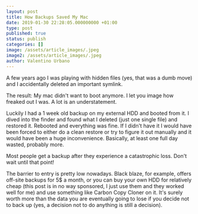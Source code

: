 ```yaml
---
layout: post
title: How Backups Saved My Mac
date: 2019-01-30 22:28:05.000000000 +01:00
type: post
published: true
status: publish
categories: []
image: /assets/article_images/.jpeg
image2: /assets/article_images/.jpeg
author: Valentino Urbano
---
```


A few years ago I was playing with hidden files (yes, that was a dumb move) and I accidentally deleted an important symlink.

The result: My mac didn't want to boot anymore. I let you image how freaked out I was. A lot is an understatement.

Luckily I had a 1 week old backup on my external HDD and booted from it. I dived into the finder and found what I deleted (just one single file) and restored it. Rebooted and everything was fine. If I didn't have it I would have been forced to either do a clean restore or try to figure it out manually and it would have been a huge inconvenience. Basically, at least one full day wasted, probably more.

Most people get a backup after they experience a catastrophic loss. Don't wait until that point!

The barrier to entry is pretty low nowadays. Black blaze, for example, offers off-site backups for 5\$ a month, or you can buy your own HDD for relatively cheap (this post is in no way sponsored, I just use them and they worked well for me) and use something like Carbon Copy Cloner on it. It's surely worth more than the data you are eventually going to lose if you decide not to back up (yes, a decision not to do anything is still a decision).
